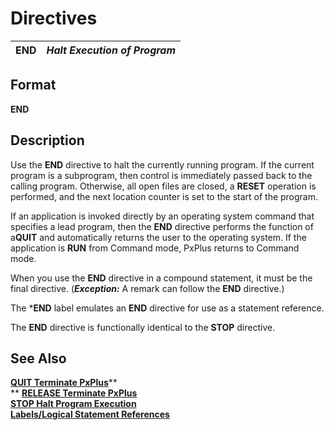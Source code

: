 # Directives 

**END** |  **_Halt Execution of Program_**  
---|---  
  
##  Format

**END**

##  Description

Use the **END** directive to halt the currently running program. If the current program is a subprogram, then control is immediately passed back to the calling program. Otherwise, all open files are closed, a **RESET** operation is performed, and the next location counter is set to the start of the program.

If an application is invoked directly by an operating system command that specifies a lead program, then the **END** directive performs the function of a**QUIT** and automatically returns the user to the operating system. If the application is **RUN** from Command mode, PxPlus returns to Command mode.

When you use the **END** directive in a compound statement, it must be the final directive. (**_Exception:_** A remark can follow the **END** directive.)

The ***END** label emulates an **END** directive for use as a statement reference.

The **END** directive is functionally identical to the **STOP** directive.

##  See Also

[**QUIT Terminate PxPlus**](quit.md)**  
** [**RELEASE Terminate PxPlus**](release.md)  
[**STOP Halt Program Execution**](stop.md)  
[**Labels/Logical Statement References**](../appendix/labels~logical_statement_references.md)

